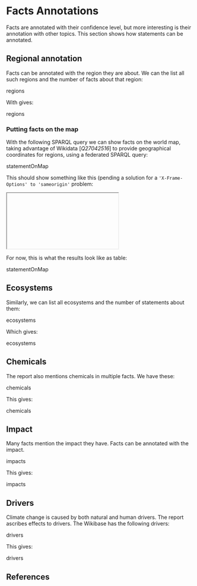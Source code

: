 # Facts Annotations

Facts are annotated with their confidence level, but more interesting is their <topic>annotation</topic>
with other topics. This section shows how statements can be annotated.

## Regional annotation

Facts can be annotated with the region they are about. We can the list all such <topic>regions</topic>
and the number of facts about that region:

<sparql>regions</sparql>

With gives:

<out>regions</out>

### Putting facts on the map

With the following SPARQL query we can show facts on the world map,
taking advantage of Wikidata [<cite>Q27042516</cite>] to provide geographical coordinates for regions,
using a <topic>federated SPARQL query</topic>:

<sparql>statementOnMap</sparql>

This should show something like this (pending a solution for a `'X-Frame-Options' to 'sameorigin'` problem:

<iframe>statementOnMap</iframe>

For now, this is what the results look like as table:

<out>statementOnMap</out>

## Ecosystems

Similarly, we can list all ecosystems and the number of statements about them:

<sparql>ecosystems</sparql>

Which gives:

<out>ecosystems</out>

## Chemicals

The report also mentions <topic>chemicals</topic> in multiple facts. We have these:

<sparql>chemicals</sparql>

This gives:

<out>chemicals</out>

## Impact

Many facts mention the impact they have. Facts can be annotated with the <topic>impact</topic>.

<sparql>impacts</sparql>

This gives:

<out>impacts</out>

## Drivers

Climate change is caused by both natural and human <topic>drivers</topic>. The report ascribes effects to drivers.
The Wikibase has the following drivers:

<sparql>drivers</sparql>

This gives:

<out>drivers</out>

## References

<references/>
